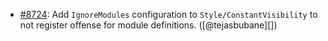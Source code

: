 * [#8724](https://github.com/rubocop-hq/rubocop/issues/8724): Add `IgnoreModules` configuration to `Style/ConstantVisibility` to not register offense for module definitions. ([@tejasbubane][])
